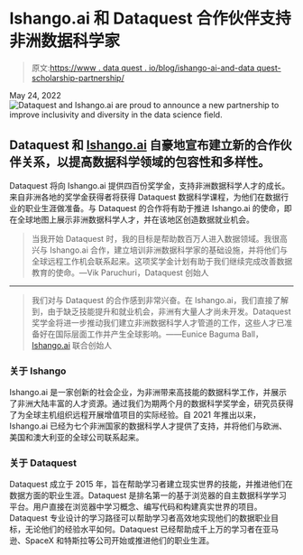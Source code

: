 # Ishango.ai 和 Dataquest 合作伙伴支持非洲数据科学家

> 原文:[https://www . data quest . io/blog/ishango-ai-and-data quest-scholarship-partnership/](https://www.dataquest.io/blog/ishango-ai-and-dataquest-scholarship-partnership/)

May 24, 2022![Dataquest and Ishango.ai are proud to announce a new partnership to improve inclusivity and diversity in the data science field.](../Images/2117c408009191cb41f37f73741a29a7.png)

## Dataquest 和 [Ishango.ai](http://ishango.ai "Ishango.ai ") 自豪地宣布建立新的合作伙伴关系，以提高数据科学领域的包容性和多样性。

Dataquest 将向 Ishango.ai 提供四百份奖学金，支持非洲数据科学人才的成长。来自非洲各地的奖学金获得者将获得 Dataquest 数据科学课程，为他们在数据行业的职业生涯做准备。与 Dataquest 的合作将有助于推进 Ishango.ai 的使命，即在全球地图上展示非洲数据科学人才，并在该地区创造数据就业机会。

> 当我开始 Dataquest 时，我的目标是帮助数百万人进入数据领域。我很高兴与 Ishango.ai 合作，建立培训非洲数据科学家的基础设施，并将他们与全球远程工作机会联系起来。这项奖学金计划有助于我们继续完成改善数据教育的使命。—Vik Paruchuri，Dataquest 创始人

* * *

> 我们对与 Dataquest 的合作感到非常兴奋。在 Ishango.ai，我们直接了解到，由于缺乏技能提升和就业机会，非洲有大量人才尚未开发。Dataquest 奖学金将进一步推动我们建立非洲数据科学人才管道的工作，这些人才已准备好在国际层面工作并产生全球影响。——Eunice Baguma Ball， [Ishango.ai](http://ishango.ai "Ishango.ai") 联合创始人

### 关于 Ishango

Ishango.ai 是一家创新的社会企业，为非洲带来高技能的数据科学工作，并展示了非洲大陆丰富的人才资源。通过我们为期两个月的数据科学奖学金，研究员获得了为全球主机组织远程开展增值项目的实际经验。自 2021 年推出以来，Ishango.ai 已经为七个非洲国家的数据科学人才提供了支持，并将他们与欧洲、美国和澳大利亚的全球公司联系起来。

### 关于 Dataquest

Dataquest 成立于 2015 年，旨在帮助学习者建立现实世界的技能，并推进他们在数据方面的职业生涯。Dataquest 是排名第一的基于浏览器的自主数据科学学习平台。用户直接在浏览器中学习概念、编写代码和构建真实世界的项目。Dataquest 专业设计的学习路径可以帮助学习者高效地实现他们的数据职业目标，无论他们的经验水平如何。Dataquest 已经帮助成千上万的学习者在亚马逊、SpaceX 和特斯拉等公司开始或推进他们的职业生涯。